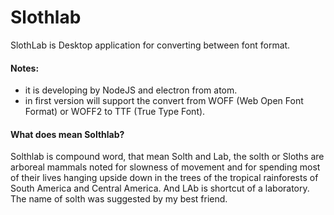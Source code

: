 # Slothlab
SlothLab is Desktop application for converting between font format. 
#### __Notes:__ 
* it is developing by NodeJS and electron from atom.
* in first version will support the convert from WOFF (Web Open Font Format) or WOFF2  to TTF (True Type Font).

#### What does mean Solthlab?
Solthlab is compound word, that mean Solth and Lab, the solth or Sloths are arboreal mammals noted for slowness of movement and for spending most of their lives hanging upside down in the trees of the tropical rainforests of South America and Central America. And LAb is shortcut of a laboratory. The name of solth was suggested by my best friend.
